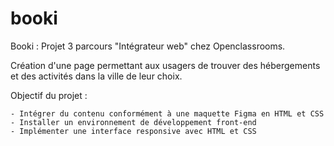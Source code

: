 # booki
Booki : Projet 3 parcours "Intégrateur web" chez Openclassrooms.

Création d'une page permettant aux usagers de trouver des hébergements et des activités dans la ville de leur choix.

Objectif du projet :

    - Intégrer du contenu conformément à une maquette Figma en HTML et CSS
    - Installer un environnement de développement front-end
    - Implémenter une interface responsive avec HTML et CSS
    
    
